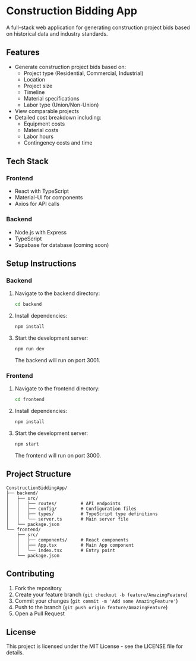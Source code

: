 # Construction Bidding App

A full-stack web application for generating construction project bids based on historical data and industry standards.

## Features

- Generate construction project bids based on:
  - Project type (Residential, Commercial, Industrial)
  - Location
  - Project size
  - Timeline
  - Material specifications
  - Labor type (Union/Non-Union)
- View comparable projects
- Detailed cost breakdown including:
  - Equipment costs
  - Material costs
  - Labor hours
  - Contingency costs and time

## Tech Stack

### Frontend
- React with TypeScript
- Material-UI for components
- Axios for API calls

### Backend
- Node.js with Express
- TypeScript
- Supabase for database (coming soon)

## Setup Instructions

### Backend
1. Navigate to the backend directory:
   ```bash
   cd backend
   ```
2. Install dependencies:
   ```bash
   npm install
   ```
3. Start the development server:
   ```bash
   npm run dev
   ```
   The backend will run on port 3001.

### Frontend
1. Navigate to the frontend directory:
   ```bash
   cd frontend
   ```
2. Install dependencies:
   ```bash
   npm install
   ```
3. Start the development server:
   ```bash
   npm start
   ```
   The frontend will run on port 3000.

## Project Structure

```
ConstructionBiddingApp/
├── backend/
│   ├── src/
│   │   ├── routes/         # API endpoints
│   │   ├── config/         # Configuration files
│   │   ├── types/          # TypeScript type definitions
│   │   └── server.ts       # Main server file
│   └── package.json
└── frontend/
    ├── src/
    │   ├── components/     # React components
    │   ├── App.tsx         # Main App component
    │   └── index.tsx       # Entry point
    └── package.json
```

## Contributing

1. Fork the repository
2. Create your feature branch (`git checkout -b feature/AmazingFeature`)
3. Commit your changes (`git commit -m 'Add some AmazingFeature'`)
4. Push to the branch (`git push origin feature/AmazingFeature`)
5. Open a Pull Request

## License

This project is licensed under the MIT License - see the LICENSE file for details. 